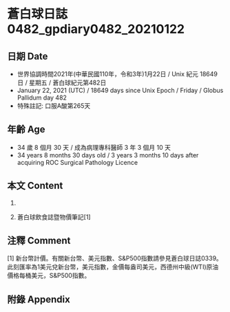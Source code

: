[_metadata_:encoding]: - "utf-8"
[_metadata_:language]: - "zh-Hant-TW"
[_metadata_:fileformat]: - "markdown"
[_metadata_:MIME_type]: - "text/plain"
[_metadata_:markdown_version]: - "commonmark version 0.29"
[_metadata_:markdown_spec]: - "https://spec.commonmark.org/0.29/"

# 蒼白球日誌0482_gpdiary0482_20210122 #

## 日期 Date ##

* 世界協調時間2021年(中華民國110年，令和3年)1月22日 / Unix 紀元 18649 日 / 星期五 / 蒼白球紀元第482日
* January 22, 2021 (UTC) / 18649 days since Unix Epoch / Friday / Globus Pallidum day 482
* 特殊註記: 口服A酸第265天

## 年齡 Age ##

* 34 歲 8 個月 30 天 / 成為病理專科醫師 3 年 3 個月 10 天
* 34 years 8 months 30 days old / 3 years 3 months 10 days after acquiring ROC Surgical Pathology Licence

## 本文 Content ##

1. 

    
2. 蒼白球飲食誌暨物價筆記[1]

    

## 注釋 Comment ##

[1] 新台幣計價。有關新台幣、美元指數、S&P500指數請參見蒼白球日誌0339。此刻匯率為1美元兌新台幣，美元指數，金價每盎司美元，西德州中級(WTI)原油價格每桶美元，S&P500指數。



## 附錄 Appendix ##

